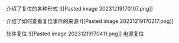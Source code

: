 介绍了复位的各种形式
![[Pasted image 20231219170107.png]]

介绍了如何查看复位事件的来源
![[Pasted image 20231219170217.png]]

软件复位
![[Pasted image 20231219170411.png]]
电源复位
